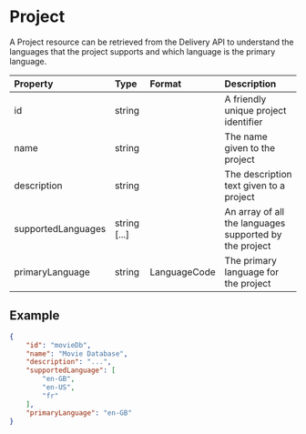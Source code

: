 # Project

A Project resource can be retrieved from the Delivery API to understand the languages that the project supports and which language is the primary language.

| Property | Type | Format | Description |
| :------- | :--- | :----- | :---------- |
| id | string | | A friendly unique project identifier |
| name | string |  | The name given to the project |
| description | string |  | The description text given to a project |
| supportedLanguages | string [...] |  | An array of all the languages supported by the project |
| primaryLanguage | string | LanguageCode  | The primary language for the project |


## Example

```json
{
    "id": "movieDb",
    "name": "Movie Database",
    "description": "...",
    "supportedLanguage": [
        "en-GB",
        "en-US",
        "fr"
    ],
    "primaryLanguage": "en-GB"
}

```
